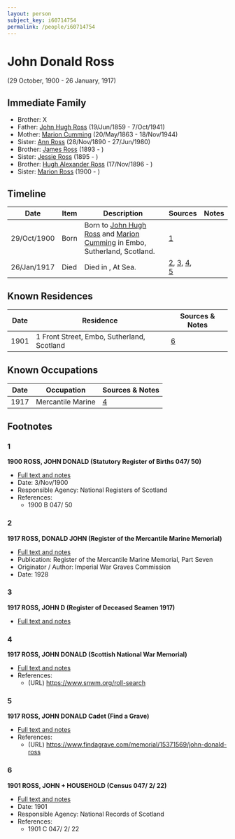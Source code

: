 ```yaml
---
layout: person
subject_key: i60714754
permalink: /people/i60714754
---
```


# John Donald Ross
(29 October, 1900 - 26 January, 1917)

## Immediate Family

* Brother: X
* Father: [John Hugh Ross](./@75057664@-john-hugh-ross-b1859-6-19-d1941-10-7.md) (19/Jun/1859 - 7/Oct/1941)
* Mother: [Marion Cumming](./@59851647@-marion-cumming-b1863-5-20-d1944-11-18.md) (20/May/1863 - 18/Nov/1944)
* Sister: [Ann Ross](./@52613824@-ann-ross-b1890-11-28-d1980-6-27.md) (28/Nov/1890 - 27/Jun/1980)
* Brother: [James Ross](./@62357517@-james-ross-b1893-d.md) (1893 - )
* Sister: [Jessie Ross](./@49602674@-jessie-ross-b1895-d.md) (1895 - )
* Brother: [Hugh Alexander Ross](./@22731476@-hugh-alexander-ross-b1896-11-17-d.md) (17/Nov/1896 - )
* Sister: [Marion Ross](./@39695489@-marion-ross-b1900-d.md) (1900 - )

## Timeline

Date | Item | Description | Sources | Notes
---|---|---|---|---
29/Oct/1900 | Born | Born to [John Hugh Ross](./@75057664@-john-hugh-ross-b1859-6-19-d1941-10-7.md) and [Marion Cumming](./@59851647@-marion-cumming-b1863-5-20-d1944-11-18.md) in Embo, Sutherland, Scotland. | [1](#1) | 
26/Jan/1917 | Died | Died in , At Sea. | [2](#2), [3](#3), [4](#4), [5](#5) | 

## Known Residences

Date | Residence | Sources & Notes
---|---|---
1901 | 1 Front Street, Embo, Sutherland, Scotland | [6](#6)

## Known Occupations

Date | Occupation | Sources & Notes
---|---|---
1917 | Mercantile Marine | [4](#4)

## Footnotes

### 1

**1900 ROSS, JOHN DONALD (Statutory Register of Births 047/ 50)**

* [Full text and notes](../sources/@97516544@-1900-ross,-john-donald-statutory-register-of-births-047-50-.md)
* Date: 3/Nov/1900
* Responsible Agency: National Registers of Scotland
* References: 
  * 1900 B 047/ 50

### 2

**1917 ROSS, DONALD JOHN (Register of the Mercantile Marine Memorial)**

* [Full text and notes](../sources/@75198717@-1917-ross,-donald-john-register-of-the-mercantile-marine-memorial-.md)
* Publication: Register of the Mercantile Marine Memorial, Part Seven
* Originator / Author: Imperial War Graves Commission
* Date: 1928

### 3

**1917 ROSS, JOHN D (Register of Deceased Seamen 1917)**

* [Full text and notes](../sources/@28339740@-1917-ross,-john-d-register-of-deceased-seamen-1917-.md)

### 4

**1917 ROSS, JOHN DONALD (Scottish National War Memorial)**

* [Full text and notes](../sources/@79376054@-1917-ross,-john-donald-scottish-national-war-memorial-.md)
* References: 
  * (URL) https://www.snwm.org/roll-search

### 5

**1917 ROSS, JOHN DONALD Cadet (Find a Grave)**

* [Full text and notes](../sources/@61547438@-1917-ross,-john-donald-cadet-find-a-grave-.md)
* References: 
  * (URL) https://www.findagrave.com/memorial/15371569/john-donald-ross

### 6

**1901 ROSS, JOHN + HOUSEHOLD (Census 047/ 2/ 22)**

* [Full text and notes](../sources/@45903628@-1901-ross,-john-+-household-census-047-2-22-.md)
* Date: 1901
* Responsible Agency: National Records of Scotland
* References: 
  * 1901 C 047/ 2/ 22

